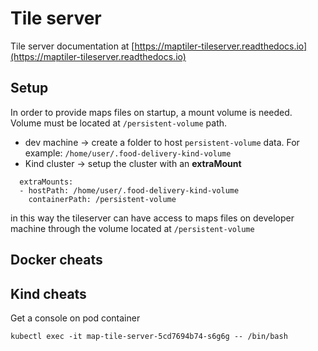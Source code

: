 
# Tile server

Tile server documentation at [https://maptiler-tileserver.readthedocs.io](https://maptiler-tileserver.readthedocs.io)

## Setup

In order to provide maps files on startup, a mount volume is needed.
Volume must be located at ``/persistent-volume`` path.


- dev machine -> create a folder to host ``persistent-volume`` data. For example: ``/home/user/.food-delivery-kind-volume``
- Kind cluster -> setup the cluster with an **extraMount** 

```
  extraMounts:
  - hostPath: /home/user/.food-delivery-kind-volume
    containerPath: /persistent-volume
```

in this way the tileserver can have access to maps files on developer machine through the volume located at ```/persistent-volume```


## Docker cheats


## Kind cheats

Get a console on pod container
```
kubectl exec -it map-tile-server-5cd7694b74-s6g6g -- /bin/bash
```
